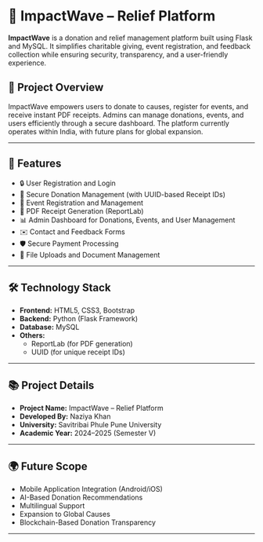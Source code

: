 # 🌊 ImpactWave – Relief Platform

**ImpactWave** is a donation and relief management platform built using Flask and MySQL. It simplifies charitable giving, event registration, and feedback collection while ensuring security, transparency, and a user-friendly experience.

## 📌 Project Overview
ImpactWave empowers users to donate to causes, register for events, and receive instant PDF receipts. Admins can manage donations, events, and users efficiently through a secure dashboard. The platform currently operates within India, with future plans for global expansion.

---

## 🚀 Features
- 🔒 User Registration and Login
- 💸 Secure Donation Management (with UUID-based Receipt IDs)
- 📅 Event Registration and Management
- 📄 PDF Receipt Generation (ReportLab)
- 📊 Admin Dashboard for Donations, Events, and User Management
- ✉️ Contact and Feedback Forms
- 🛡️ Secure Payment Processing
- 📂 File Uploads and Document Management

---

## 🛠️ Technology Stack
- **Frontend:** HTML5, CSS3, Bootstrap
- **Backend:** Python (Flask Framework)
- **Database:** MySQL
- **Others:** 
  - ReportLab (for PDF generation)
  - UUID (for unique receipt IDs)

---

## 📚 Project Details
- **Project Name:** ImpactWave – Relief Platform
- **Developed By:** Naziya Khan
- **University:** Savitribai Phule Pune University
- **Academic Year:** 2024–2025 (Semester V)

---

## 🌍 Future Scope
- Mobile Application Integration (Android/iOS)
- AI-Based Donation Recommendations
- Multilingual Support
- Expansion to Global Causes
- Blockchain-Based Donation Transparency

---

